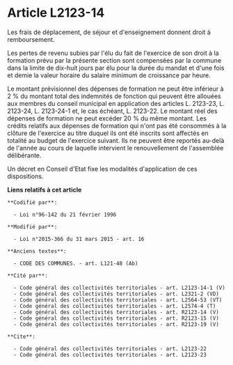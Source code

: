 # Article L2123-14

Les frais de déplacement, de séjour et d'enseignement donnent droit à remboursement. 

Les pertes de revenu subies par l'élu du fait de l'exercice de son droit à la formation prévu par la présente section sont
compensées par la commune dans la limite de dix-huit jours par élu pour la durée du mandat et d'une fois et demie la valeur
horaire du salaire minimum de croissance par heure. 

Le montant prévisionnel des dépenses de formation ne peut être inférieur à 2 % du montant total des indemnités de fonction
qui peuvent être allouées aux membres du conseil municipal en application des articles L. 2123-23, L. 2123-24, L. 2123-24-1
et, le cas échéant, L. 2123-22. Le montant réel des dépenses de formation ne peut excéder 20 % du même montant. Les crédits
relatifs aux dépenses de formation qui n'ont pas été consommés à la clôture de l'exercice au titre duquel ils ont été
inscrits sont affectés en totalité au budget de l'exercice suivant. Ils ne peuvent être reportés au-delà de l'année au cours
de laquelle intervient le renouvellement de l'assemblée délibérante. 

Un décret en Conseil d'Etat fixe les modalités d'application de ces dispositions.

**Liens relatifs à cet article**

	**Codifié par**:

	  - Loi n°96-142 du 21 février 1996

	**Modifié par**:

	  - Loi n°2015-366 du 31 mars 2015 - art. 16

	**Anciens textes**:

	  - CODE DES COMMUNES. - art. L121-48 (Ab)

	**Cité par**:

	  - Code général des collectivités territoriales - art. L2123-14-1 (V)
	  - Code général des collectivités territoriales - art. L2321-2 (VD)
	  - Code général des collectivités territoriales - art. L2564-53 (VT)
	  - Code général des collectivités territoriales - art. L2574-4 (T)
	  - Code général des collectivités territoriales - art. R2123-14 (V)
	  - Code général des collectivités territoriales - art. R2123-15 (V)
	  - Code général des collectivités territoriales - art. R2123-19 (V)

	**Cite**:

	  - Code général des collectivités territoriales - art. L2123-22
	  - Code général des collectivités territoriales - art. L2123-23
